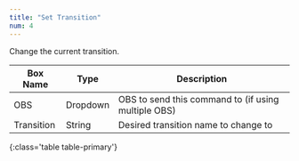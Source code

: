 ```yaml
---
title: "Set Transition"
num: 4
---
```


Change the current transition.

| Box Name | Type | Description | 
|-------|--------|--------
|OBS|Dropdown|OBS to send this command to (if using multiple OBS)|
|Transition|	String|	Desired transition name to change to
{:class='table table-primary'}









